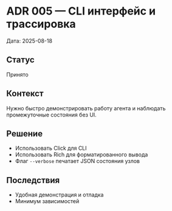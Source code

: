 # ADR 005 — CLI интерфейс и трассировка

Дата: 2025-08-18

## Статус
Принято

## Контекст
Нужно быстро демонстрировать работу агента и наблюдать промежуточные состояния без UI.

## Решение
- Использовать Click для CLI
- Использовать Rich для форматированного вывода
- Флаг `--verbose` печатает JSON состояния узлов

## Последствия
- Удобная демонстрация и отладка
- Минимум зависимостей
